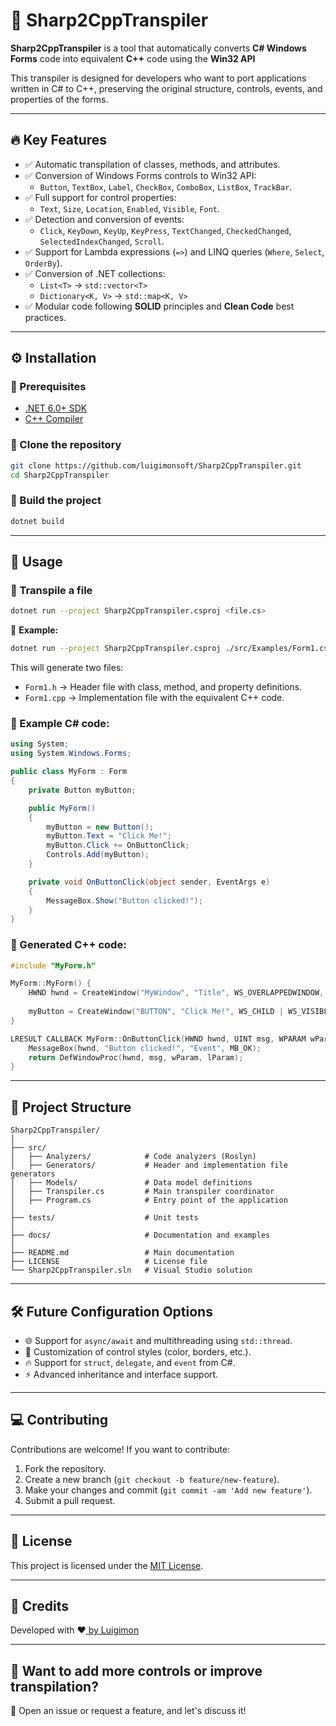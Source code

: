 # 🚀 Sharp2CppTranspiler

**Sharp2CppTranspiler** is a tool that automatically converts **C# Windows Forms** code into equivalent **C++** code using the **Win32 API**

This transpiler is designed for developers who want to port applications written in C# to C++, preserving the original structure, controls, events, and properties of the forms.

---

## 🔥 **Key Features**

- ✅ Automatic transpilation of classes, methods, and attributes.
- ✅ Conversion of Windows Forms controls to Win32 API:
  - `Button`, `TextBox`, `Label`, `CheckBox`, `ComboBox`, `ListBox`, `TrackBar`.
- ✅ Full support for control properties:
  - `Text`, `Size`, `Location`, `Enabled`, `Visible`, `Font`.
- ✅ Detection and conversion of events:
  - `Click`, `KeyDown`, `KeyUp`, `KeyPress`, `TextChanged`, `CheckedChanged`, `SelectedIndexChanged`, `Scroll`.
- ✅ Support for Lambda expressions (`=>`) and LINQ queries (`Where`, `Select`, `OrderBy`).
- ✅ Conversion of .NET collections:
  - `List<T>` → `std::vector<T>`
  - `Dictionary<K, V>` → `std::map<K, V>`
- ✅ Modular code following **SOLID** principles and **Clean Code** best practices.

---

## ⚙️ **Installation**

### 🔹 Prerequisites

- [.NET 6.0+ SDK](https://dotnet.microsoft.com/en-us/download)
- [C++ Compiler](https://visualstudio.microsoft.com/visual-cpp-build-tools/)

### 🔹 Clone the repository

```bash
git clone https://github.com/luigimonsoft/Sharp2CppTranspiler.git
cd Sharp2CppTranspiler
```

### 🔹 Build the project

```bash
dotnet build
```

---

## 🚀 **Usage**

### 🔹 Transpile a file

```bash
dotnet run --project Sharp2CppTranspiler.csproj <file.cs>
```

📌 **Example:**

```bash
dotnet run --project Sharp2CppTranspiler.csproj ./src/Examples/Form1.cs
```

This will generate two files:

- `Form1.h` → Header file with class, method, and property definitions.
- `Form1.cpp` → Implementation file with the equivalent C++ code.

### 🔹 Example C# code:

```csharp
using System;
using System.Windows.Forms;

public class MyForm : Form
{
    private Button myButton;

    public MyForm()
    {
        myButton = new Button();
        myButton.Text = "Click Me!";
        myButton.Click += OnButtonClick;
        Controls.Add(myButton);
    }

    private void OnButtonClick(object sender, EventArgs e)
    {
        MessageBox.Show("Button clicked!");
    }
}
```

### 🔹 Generated C++ code:

```cpp
#include "MyForm.h"

MyForm::MyForm() {
    HWND hwnd = CreateWindow("MyWindow", "Title", WS_OVERLAPPEDWINDOW, CW_USEDEFAULT, CW_USEDEFAULT, 500, 400, NULL, NULL, GetModuleHandle(NULL), NULL);
    
    myButton = CreateWindow("BUTTON", "Click Me!", WS_CHILD | WS_VISIBLE, 50, 50, 100, 30, hwnd, NULL, GetModuleHandle(NULL), NULL);
}

LRESULT CALLBACK MyForm::OnButtonClick(HWND hwnd, UINT msg, WPARAM wParam, LPARAM lParam) {
    MessageBox(hwnd, "Button clicked!", "Event", MB_OK);
    return DefWindowProc(hwnd, msg, wParam, lParam);
}
```

---

## 🔧 **Project Structure**

```plaintext
Sharp2CppTranspiler/
│
├── src/
│   ├── Analyzers/            # Code analyzers (Roslyn)
│   ├── Generators/           # Header and implementation file generators
│   ├── Models/               # Data model definitions
│   ├── Transpiler.cs         # Main transpiler coordinator
│   ├── Program.cs            # Entry point of the application
│
├── tests/                    # Unit tests
│
├── docs/                     # Documentation and examples
│
├── README.md                 # Main documentation
├── LICENSE                   # License file
└── Sharp2CppTranspiler.sln   # Visual Studio solution
```

---

## 🛠️ **Future Configuration Options**

- 🌐 Support for `async/await` and multithreading using `std::thread`.
- 🎨 Customization of control styles (color, borders, etc.).
- 🔥 Support for `struct`, `delegate`, and `event` from C#.
- ⚡ Advanced inheritance and interface support.

---

## 💻 **Contributing**

Contributions are welcome! If you want to contribute:

1. Fork the repository.
2. Create a new branch (`git checkout -b feature/new-feature`).
3. Make your changes and commit (`git commit -am 'Add new feature'`).
4. Submit a pull request.

---

## 📄 **License**

This project is licensed under the [MIT License](./LICENSE).

---

## 🙌 **Credits**

Developed with ❤️[ by ](https://github.com/luigimonsoft)[Luigimon](https://github.com/luigimonsoft)

---

## 🚀 **Want to add more controls or improve transpilation?**

🔹 Open an issue or request a feature, and let's discuss it!

